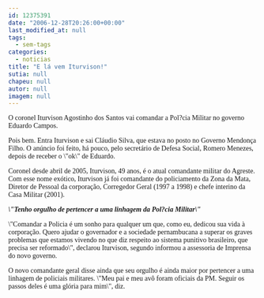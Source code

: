 ```yaml
---
id: 12375391
date: "2006-12-28T20:26:00+00:00"
last_modified_at: null
tags:
  - sem-tags
categories:
  - noticias
title: "E lá vem Iturvison!"
sutia: null
chapeu: null
autor: null
imagem: null
---
```

<p><P><FONT face=Verdana>O coronel Iturvison Agostinho dos Santos vai comandar a Pol?cia Militar no governo Eduardo Campos. </FONT></P></p>
<p><P><FONT face=Verdana>Pois bem. Entra Iturvison e sai Cláudio Silva, que estava no posto no Governo Mendonça Filho. </FONT><FONT face=Verdana>O anúncio foi feito, há pouco, pelo secretário de Defesa Social, Romero Menezes, depois de receber&nbsp;o \"ok\" de Eduardo. </FONT></P></p>
<p><P><FONT face=Verdana>Coronel desde abril de 2005, Iturvison,&nbsp;49 anos, é o atual comandante militar do Agreste. </FONT><FONT face=Verdana>Com esse nome exótico, Iturvison já foi comandante do policiamento da Zona da Mata, Diretor de Pessoal da corporação, Corregedor Geral (1997 a 1998) e chefe interino da Casa Militar (2001). </FONT></P></p>
<p><P><FONT face=Verdana><EM><STRONG>\"Tenho&nbsp;orgulho de&nbsp;pertencer a&nbsp;uma linhagem da Pol?cia Militar\"</STRONG></EM>&nbsp;</FONT></P></p>
<p><P><FONT face=Verdana>\"Comandar a Policia é um sonho para qualquer um que, como eu, dedicou sua vida à corporação. Quero ajudar o governador e a sociedade pernambucana a superar os graves problemas que estamos vivendo no que diz respeito ao sistema punitivo brasileiro, que precisa ser reformado\", declarou Iturvison, segundo informou a assessoria de Imprensa do novo governo. </FONT></P></p>
<p><P><FONT face=Verdana>O novo comandante geral disse ainda que seu orgulho é ainda maior por pertencer a uma linhagem de policiais militares. \"Meu pai e meu avô foram oficiais da PM. Seguir os passos deles é uma glória para mim\", diz.</FONT></P> </p>

